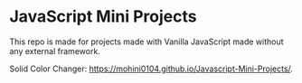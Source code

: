 # JavaScript Mini Projects 
This repo is made  for projects made with Vanilla JavaScript made without any external framework.

Solid Color Changer: https://mohini0104.github.io/Javascript-Mini-Projects/.
